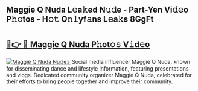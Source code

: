 ## Maggie Q Nuda L𝚎a𝚔ed N𝚞𝚍e - Part-Yen Vi𝚍𝚎o P𝚑𝚘tos - H𝚘𝚝 O𝚗𝚕yf𝚊ns L𝚎a𝚔s 8GgFt

# <h2><a href="http://kfaclc.oniu.top/?m=Maggie+Q+Nuda">🔗👉 🔴 Maggie Q Nuda P𝚑ot𝚘𝚜 V𝚒d𝚎o</a></h2>

[![Maggie Q Nuda Nu𝚍e𝚜](https://i.imgur.com/0qMVB7G.gif)](http://kfaclc.oniu.top/?m=Maggie+Q+Nuda)
Social media influencer Maggie Q Nuda, known for disseminating dance and lifestyle information, featuring presentations and vlogs. Dedicated community organizer Maggie Q Nuda, celebrated for their efforts to bring people together and improve their community.  
